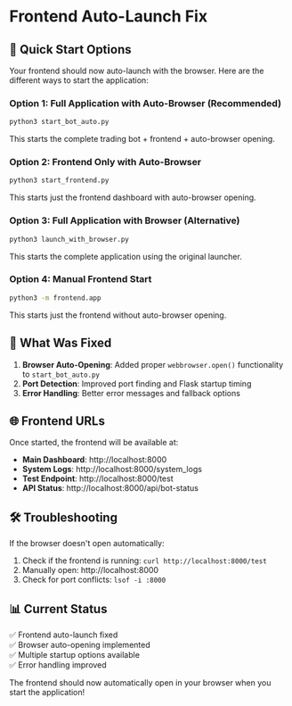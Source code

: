 # Frontend Auto-Launch Fix

## 🚀 Quick Start Options

Your frontend should now auto-launch with the browser. Here are the different ways to start the application:

### Option 1: Full Application with Auto-Browser (Recommended)
```bash
python3 start_bot_auto.py
```
This starts the complete trading bot + frontend + auto-browser opening.

### Option 2: Frontend Only with Auto-Browser
```bash
python3 start_frontend.py
```
This starts just the frontend dashboard with auto-browser opening.

### Option 3: Full Application with Browser (Alternative)
```bash
python3 launch_with_browser.py
```
This starts the complete application using the original launcher.

### Option 4: Manual Frontend Start
```bash
python3 -m frontend.app
```
This starts just the frontend without auto-browser opening.

## 🔧 What Was Fixed

1. **Browser Auto-Opening**: Added proper `webbrowser.open()` functionality to `start_bot_auto.py`
2. **Port Detection**: Improved port finding and Flask startup timing
3. **Error Handling**: Better error messages and fallback options

## 🌐 Frontend URLs

Once started, the frontend will be available at:
- **Main Dashboard**: http://localhost:8000
- **System Logs**: http://localhost:8000/system_logs
- **Test Endpoint**: http://localhost:8000/test
- **API Status**: http://localhost:8000/api/bot-status

## 🛠️ Troubleshooting

If the browser doesn't open automatically:
1. Check if the frontend is running: `curl http://localhost:8000/test`
2. Manually open: http://localhost:8000
3. Check for port conflicts: `lsof -i :8000`

## 📊 Current Status

✅ Frontend auto-launch fixed  
✅ Browser auto-opening implemented  
✅ Multiple startup options available  
✅ Error handling improved  

The frontend should now automatically open in your browser when you start the application!
